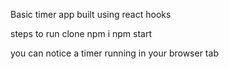 Basic timer app built using react hooks

steps to run
clone
npm i
npm start

you can notice a timer running in your browser tab
